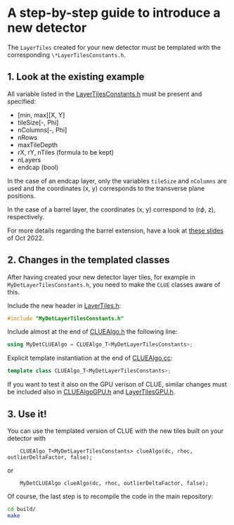 # A step-by-step guide to introduce a new detector

The `LayerTiles` created for your new detector must be templated with 
the corresponding `\*LayerTilesConstants.h`.

## 1. Look at the existing example

All variable listed in the [LayerTilesConstants.h](LayerTilesConstants.h) must be present and specified:
* [min, max][X, Y]
* tileSize[-, Phi]
* nColumns[-, Phi]
* nRows
* maxTileDepth
* rX, rY, nTiles (formula to be kept)
* nLayers
* endcap (bool)

In the case of an endcap layer, only the variables `tileSize` and `nColumns` are used and the coordinates (x, y) 
corresponds to the transverse plane positions.

In the case of a barrel layer, the coordinates (x, y) correspond to (r$\phi$, z), respectively.

For more details regarding the barrel extension, have a look at [these slides](https://indico.cern.ch/event/1207900/#3-k4clue-update)
of Oct 2022.
 
## 2. Changes in the templated classes 

After having created your new detector layer tiles, for example in `MyDetLayerTilesConstants.h`,
you need to make the `CLUE` classes aware of this.

Include the new header in [LayerTiles.h](LayerTiles.h):
```c++
#include "MyDetLayerTilesConstants.h"
```

Include almost at the end of [CLUEAlgo.h](CLUEAlgo.h) the following line:
```c++
using MyDetCLUEAlgo = CLUEAlgo_T<MyDetLayerTilesConstants>;
```

Explicit template instantiation at the end of [CLUEAlgo.cc](../src/CLUEAlgo.cc):
```c++
template class CLUEAlgo_T<MyDetLayerTilesConstants>;
```

If you want to test it also on the GPU verison of CLUE, 
similar changes must be included also in [CLUEAlgoGPU.h](CLUEAlgoGPU.h) and [LayerTilesGPU.h](LayerTilesGPU.h).
 
## 3. Use it! 

You can use the templated version of CLUE with the new tiles built on your detector with
```
    CLUEAlgo_T<MyDetLayerTilesConstants> clueAlgo(dc, rhoc, outlierDeltaFactor, false);
```
or
```
    MyDetCLUEAlgo clueAlgo(dc, rhoc, outlierDeltaFactor, false);
```

Of course, the last step is to recompile the code in the main repository:
```bash
cd build/
make
```



